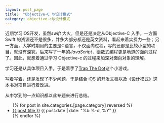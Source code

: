 ```yaml
---
layout: post_page
title:  "Objective-C 与设计模式"
category: objective-c与设计模式
---
```


近期学习iOS开发，虽然*swift* 大火，但是还是决定从Objective-C 入手。一方面 Swift 的资源还不是很多，并多大部分都还是英文资料，看起来着实费力一些；另一方面，大学时期用的主要是C语言，不仅面向过程，写的还都是比较小型的项目，就没有深究，后来写了一年的*JavaScript*，函数式编程更是地道的面向过程了。因此，就想着通过学习 Objective-c 的过程来加深对面向对象的理解。

学习还是从具体项目入手，于是着手了[Trap The Dot](https://github.com/reeonce/Trap-The-Dot---iOS)这个小游戏。

写着写着，还是发现了不少问题，于是结合 iOS 的开发文档以及《设计模式》这本书对项目进行着改进。

从中学到的一点知识都以此专题来进行总结。

<ul class="posts">
{% for post in site.categories.[page.category] reversed %}
      <li>
        <a class="post-link" href="{{ post.url | prepend: site.baseurl }}">{{ post.title }}</a>
        <span class="post-date">{{ post.date | date: "%b %-d, %Y" }}</span>
      </li>
{% endfor %}
</ul>